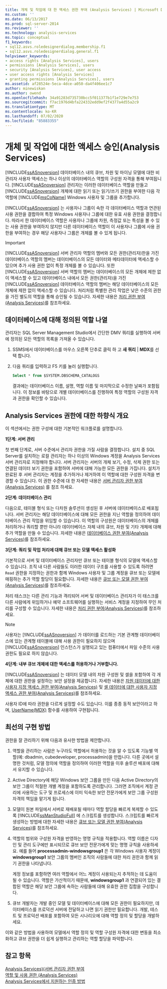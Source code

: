 ```yaml
---
title: 개체 및 작업에 대 한 액세스 권한 부여 (Analysis Services) | Microsoft Docs
ms.custom: ''
ms.date: 06/13/2017
ms.prod: sql-server-2014
ms.reviewer: ''
ms.technology: analysis-services
ms.topic: conceptual
f1_keywords:
- sql12.asvs.roledesignerdialog.membership.f1
- sql12.asvs.roledesignerdialog.general.f1
helpviewer_keywords:
- access rights [Analysis Services], users
- permissions [Analysis Services], users
- security [Analysis Services], user access
- user access rights [Analysis Services]
- granting permissions [Analysis Services], users
ms.assetid: af28524e-5eca-4dce-a050-da4f406ee1c7
author: minewiskan
ms.author: owend
ms.openlocfilehash: 34a91283d735730bcc5f011377b1f1e729e7e753
ms.sourcegitcommit: f7ac1976d4bfa224332edd9ef2f4377a4d55a2c9
ms.translationtype: MT
ms.contentlocale: ko-KR
ms.lasthandoff: 07/02/2020
ms.locfileid: "85883355"
---
```

# <a name="authorizing-access-to-objects-and-operations-analysis-services"></a>개체 및 작업에 대한 액세스 승인(Analysis Services)
  [!INCLUDE[ssASnoversion](../../includes/ssasnoversion-md.md)] 데이터베이스 내의 큐브, 차원 및 마이닝 모델에 대한 비관리자 사용자 액세스는 하나 이상의 데이터베이스 역할의 구성원 자격을 통해 부여됩니다. [!INCLUDE[ssASnoversion](../../includes/ssasnoversion-md.md)] 관리자는 이러한 데이터베이스 역할을 만들고 [!INCLUDE[ssASnoversion](../../includes/ssasnoversion-md.md)] 개체에 대한 읽기 또는 읽기/쓰기 권한을 부여한 다음 각 역할에 [!INCLUDE[msCoName](../../includes/msconame-md.md)] Windows 사용자 및 그룹을 추가합니다.  
  
 [!INCLUDE[ssASnoversion](../../includes/ssasnoversion-md.md)] 는 사용자나 그룹이 속한 각 데이터베이스 역할과 연관된 사용 권한을 결합하여 특정 Windows 사용자나 그룹에 대한 유효 사용 권한을 결정합니다. 따라서 한 데이터베이스 역할은 사용자나 그룹에 차원, 측정값 또는 특성을 볼 수 있는 사용 권한을 부여하지 않지만 다른 데이터베이스 역할이 이 사용자나 그룹에 사용 권한을 부여하는 경우 해당 사용자나 그룹은 개체를 볼 수 있게 됩니다.  
  
> [!IMPORTANT]  
>  [!INCLUDE[ssASnoversion](../../includes/ssasnoversion-md.md)] 서버 관리자 역할의 멤버와 모든 권한(관리자)한을 가진 데이터베이스 역할의 멤버는 데이터베이스의 모든 데이터와 메타데이터에 액세스할 수 있으며 추가 사용 권한 없이 특정 개체를 볼 수 있습니다. 또한 [!INCLUDE[ssASnoversion](../../includes/ssasnoversion-md.md)] 서버 역할의 멤버는 데이터베이스의 모든 개체에 제한 없이 액세스할 수 있고 데이터베이스 내에서 모든 권한(관리자)을 가진 [!INCLUDE[ssASnoversion](../../includes/ssasnoversion-md.md)] 데이터베이스 역할의 멤버는 해당 데이터베이스의 모든 개체에 제한 없이 액세스할 수 있습니다. 처리처럼 특별한 관리 작업은 낮은 수준의 권한을 가진 별도의 역할을 통해 승인될 수 있습니다. 자세한 내용은 [처리 권한 부여&#40;Analysis Services&#41;](grant-process-permissions-analysis-services.md)를 참조하세요.  
  
## <a name="list-roles-defined-for-your-database"></a>데이터베이스에 대해 정의된 역할 나열  
 관리자는 SQL Server Management Studio에서 간단한 DMV 쿼리를 실행하여 서버에 정의된 모든 역할의 목록을 가져올 수 있습니다.  
  
1.  SSMS에서 데이터베이스를 마우스 오른쪽 단추로 클릭 하 고 **새 쿼리**  |  **MDX**를 선택 합니다.  
  
2.  다음 쿼리를 입력하고 F5 키를 눌러 실행합니다.  
  
    ```sql  
    Select * from $SYSTEM.DBSCHEMA_CATALOGS  
    ```  
  
     결과에는 데이터베이스 이름, 설명, 역할 이름 및 마지막으로 수정한 날짜가 포함됩니다. 이 정보를 바탕으로 개별 데이터베이스를 진행하여 특정 역할의 구성원 자격과 권한을 확인할 수 있습니다.  
  
## <a name="top-down-overview-of-analysis-services-authorization"></a>Analysis Services 권한에 대한 하향식 개요  
 이 섹션에서는 권한 구성에 대한 기본적인 워크플로를 설명합니다.  
  
 **1단계: 서버 관리**  
  
 첫 번째 단계로, 서버 수준에서 관리자 권한을 가질 사람을 결정합니다. 설치 중 SQL Server를 설치하는 로컬 관리자는 하나 이상의 Windows 계정을 Analysis Services 서버 관리자로 지정해야 합니다. 서버 관리자는 서버의 개체 보기, 수정, 삭제 권한 또는 연결된 데이터 보기 권한을 포함하여 서버에 대해 가능한 모든 권한을 가집니다. 설치가 완료된 후 서버 관리자는 계정을 추가하거나 제거하여 이 역할에 대한 구성원 자격을 변경할 수 있습니다. 이 권한 수준에 대 한 자세한 내용은 [서버 관리자 권한 부여 &#40;Analysis Services&#41;](../instances/grant-server-admin-rights-to-an-analysis-services-instance.md) 를 참조 하세요.  
  
 **2단계: 데이터베이스 관리**  
  
 다음으로, 테이블 형식 또는 다차원 솔루션이 생성된 후 서버에 데이터베이스로 배포됩니다. 서버 관리자는 해당 데이터베이스에 대해 모든 권한을 지닌 역할을 정의하여 데이터베이스 관리 작업을 위임할 수 있습니다. 이 역할의 구성원은 데이터베이스의 개체를 처리하거나 쿼리할 뿐만 아니라 데이터베이스 자체 내의 큐브, 차원 및 기타 개체에 대해 추가 역할을 만들 수 있습니다. 자세한 내용은 [데이터베이스 권한 부여&#40;Analysis Services&#41;](grant-database-permissions-analysis-services.md)를 참조하세요.  
  
 **3단계: 쿼리 및 작업 처리에 대해 큐브 또는 모델 액세스 활성화**  
  
 기본적으로 서버 및 데이터베이스 관리자만 큐브 또는 테이블 형식의 모델에 액세스할 수 있습니다. 조직 내 다른 사람들도 이러한 데이터 구조를 사용할 수 있도록 하려면 `Read` 권한을 지정하는 권한과 함께 Windows 사용자 및 그룹 계정을 큐브 또는 모델에 매핑하는 추가 역할 할당이 필요합니다. 자세한 내용은 [큐브 또는 모델 권한 부여&#40;Analysis Services&#41;](grant-cube-or-model-permissions-analysis-services.md)를 참조하세요.  
  
 처리 태스크는 다른 관리 기능과 격리되어 서버 및 데이터베이스 관리자가 이 태스크를 다른 사람에게 위임하거나 예약 소프트웨어를 실행하는 서비스 계정을 지정하여 무인 처리를 구성할 수 있습니다. 자세한 내용은 [처리 권한 부여&#40;Analysis Services&#41;](grant-process-permissions-analysis-services.md)를 참조하세요.  
  
> [!NOTE]  
>  사용자는 [!INCLUDE[ssASnoversion](../../includes/ssasnoversion-md.md)] 가 데이터를 로드하는 기본 관계형 데이터베이스에 있는 관계형 테이블에 대해 사용 권한이 필요하지 않으며 [!INCLUDE[ssASnoversion](../../includes/ssasnoversion-md.md)] 인스턴스가 실행되고 있는 컴퓨터에서 파일 수준의 사용 권한도 필요로 하지 않습니다.  
  
 **4단계: 내부 큐브 개체에 대한 액세스를 허용하거나 거부합니다.**  
  
 [!INCLUDE[ssASnoversion](../../includes/ssasnoversion-md.md)] 는 데이터 모델 내의 차원 구성원 및 셀을 포함하여 각 개체에 대한 권한을 설정하는 보안 설정을 제공합니다. 자세한 내용은 [차원 데이터에 대한 사용자 지정 액세스 권한 부여&#40;Analysis Services&#41;](grant-custom-access-to-dimension-data-analysis-services.md) 및 [셀 데이터에 대한 사용자 지정 액세스 권한 부여&#40;Analysis Services&#41;](grant-custom-access-to-cell-data-analysis-services.md)를 참조하세요.  
  
 사용자 ID에 따라 권한을 다르게 설정할 수도 있습니다. 이를 종종 동적 보안이라고 하며, [UserName&#40;MDX&#41;](/sql/mdx/username-mdx) 함수를 사용하여 구현됩니다.  
  
## <a name="best-practices"></a>최선의 구현 방법  
 권한을 잘 관리하기 위해 다음과 유사한 방법을 제안합니다.  
  
1.  역할을 관리하는 사람은 누구라도 역할에서 허용하는 것을 알 수 있도록 기능별 역할(예: dbadmin, cubedeveloper, processadmin)을 만듭니다. 다른 곳에서 설명한 것처럼, 모델 정의에 역할을 정의하여 이러한 역할을 이후 솔루션 배포에 대해서 유지할 수 있습니다.  
  
2.  Active Directory에 해당 Windows 보안 그룹을 만든 다음 Active Directory의 보안 그룹이 적절한 개별 계정을 포함하도록 관리합니다. 그러면 조직에서 계정 관리에 사용하는 도구 및 프로세스에 이미 익숙한 보안 전문가에게 보안 그룹 구성원 자격의 책임을 맡기게 됩니다.  
  
3.  모델이 원본 파일에서 서버로 재배포될 때마다 역할 할당을 빠르게 복제할 수 있도록 [!INCLUDE[ssManStudioFull](../../includes/ssmanstudiofull-md.md)] 에 스크립트를 생성합니다. 스크립트를 빠르게 생성하는 방법에 대한 자세한 내용은 [큐브 또는 모델 권한 부여&#40;Analysis Services&#41;](grant-cube-or-model-permissions-analysis-services.md)를 참조하세요.  
  
4.  역할의 범위와 구성원 자격을 반영하는 명명 규칙을 적용합니다. 역할 이름은 디자인 및 관리 도구에만 표시되므로 큐브 보안 전문가에게 맞는 명명 규칙을 사용하세요. 예를 들어 **processadmin-windowsgroup1** 은 각 Windows 사용자 계정이 **windowsgroup1** 보안 그룹의 멤버인 조직의 사람들에 대한 처리 권한과 함께 읽기 권한을 나타냅니다.  
  
     계정 정보를 포함하면 여러 역할에서 어느 계정이 사용되는지 추적하는 데 도움이 될 수 있습니다. 역할은 가산적이기 때문에, **windowsgroup1** 과 연결되어 있는 결합된 역할은 해당 보안 그룹에 속하는 사람들에 대해 유효한 권한 집합을 구성합니다.  
  
5.  큐브 개발자는 개발 중인 모델 및 데이터베이스에 대해 모든 권한이 필요하지만, 데이터베이스를 프로덕션 서버에 전달하고 나면 읽기 권한만 필요합니다. 개발, 테스트 및 프로덕션 배포를 포함하여 모든 시나리오에 대해 역할 정의 및 할당을 개발하세요.  
  
 이와 같은 방법을 사용하여 모델에서 역할 정의 및 역할 구성원 자격에 대한 변동을 최소화하고 큐브 권한을 더 쉽게 실행하고 관리하는 역할 할당을 파악합니다.  
  
## <a name="see-also"></a>참고 항목  
 [Analysis Services&#41;&#40;서버 관리자 권한 부여](../instances/grant-server-admin-rights-to-an-analysis-services-instance.md)   
 [역할 및 사용 권한 &#40;Analysis Services&#41;](roles-and-permissions-analysis-services.md)   
 [Analysis Services에서 지원하는 인증 방법](../instances/authentication-methodologies-supported-by-analysis-services.md)  
  
  
